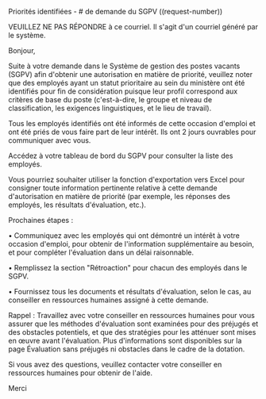 Priorités identifiées - # de demande du SGPV ((request-number))


VEUILLEZ NE PAS RÉPONDRE à ce courriel. Il s'agit d'un courriel généré par le système. 

Bonjour, 

Suite à votre demande dans le Système de gestion des postes vacants (SGPV) afin d'obtenir une autorisation en matière de priorité, veuillez noter que des employés ayant un statut prioritaire au sein du ministère ont été identifiés pour fin de considération puisque leur profil correspond aux critères de base du poste (c'est-à-dire, le groupe et niveau de classification, les exigences linguistiques, et le lieu de travail).

Tous les employés identifiés ont été informés de cette occasion d'emploi et ont été priés de vous faire part de leur intérêt. Ils ont 2 jours ouvrables pour communiquer avec vous.

Accédez à votre tableau de bord du SGPV pour consulter la liste des employés. 

Vous pourriez souhaiter utiliser la fonction d'exportation vers Excel pour consigner toute information pertinente relative à cette demande d'autorisation en matière de priorité (par exemple, les réponses des employés, les résultats d'évaluation, etc.).

Prochaines étapes :

•	Communiquez avec les employés qui ont démontré un intérêt à votre occasion d'emploi, pour obtenir de l'information supplémentaire au besoin, et pour compléter l'évaluation dans un délai raisonnable.

•	Remplissez la section "Rétroaction" pour chacun des employés dans le SGPV.

•	Fournissez tous les documents et résultats d'évaluation, selon le cas, au conseiller en ressources humaines assigné à cette demande.

Rappel : Travaillez avec votre conseiller en ressources humaines pour vous assurer que les méthodes d'évaluation sont examinées pour des préjugés et des obstacles potentiels, et que des stratégies pour les atténuer sont mises en œuvre avant l'évaluation. Plus d'informations sont disponibles sur la page Évaluation sans préjugés ni obstacles dans le cadre de la dotation. 

Si vous avez des questions, veuillez contacter votre conseiller en ressources humaines pour obtenir de l'aide.

Merci
